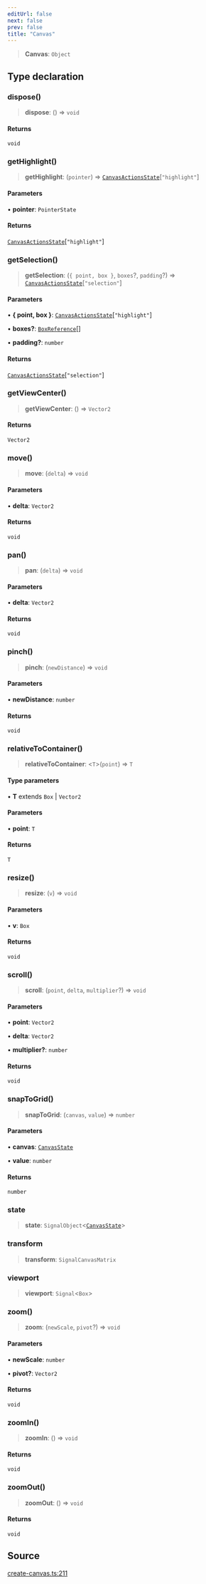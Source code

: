 ```yaml
---
editUrl: false
next: false
prev: false
title: "Canvas"
---
```


> **Canvas**: `Object`

## Type declaration

### dispose()

> **dispose**: () => `void`

#### Returns

`void`

### getHighlight()

> **getHighlight**: (`pointer`) => [`CanvasActionsState`](CanvasActionsState.md)\[`"highlight"`\]

#### Parameters

• **pointer**: `PointerState`

#### Returns

[`CanvasActionsState`](CanvasActionsState.md)\[`"highlight"`\]

### getSelection()

> **getSelection**: (`{ point, box }`, `boxes`?, `padding`?) => [`CanvasActionsState`](CanvasActionsState.md)\[`"selection"`\]

#### Parameters

• **\{ point, box }**: [`CanvasActionsState`](CanvasActionsState.md)\[`"highlight"`\]

• **boxes?**: [`BoxReference`](BoxReference.md)[]

• **padding?**: `number`

#### Returns

[`CanvasActionsState`](CanvasActionsState.md)\[`"selection"`\]

### getViewCenter()

> **getViewCenter**: () => `Vector2`

#### Returns

`Vector2`

### move()

> **move**: (`delta`) => `void`

#### Parameters

• **delta**: `Vector2`

#### Returns

`void`

### pan()

> **pan**: (`delta`) => `void`

#### Parameters

• **delta**: `Vector2`

#### Returns

`void`

### pinch()

> **pinch**: (`newDistance`) => `void`

#### Parameters

• **newDistance**: `number`

#### Returns

`void`

### relativeToContainer()

> **relativeToContainer**: \<`T`\>(`point`) => `T`

#### Type parameters

• **T** extends `Box` \| `Vector2`

#### Parameters

• **point**: `T`

#### Returns

`T`

### resize()

> **resize**: (`v`) => `void`

#### Parameters

• **v**: `Box`

#### Returns

`void`

### scroll()

> **scroll**: (`point`, `delta`, `multiplier`?) => `void`

#### Parameters

• **point**: `Vector2`

• **delta**: `Vector2`

• **multiplier?**: `number`

#### Returns

`void`

### snapToGrid()

> **snapToGrid**: (`canvas`, `value`) => `number`

#### Parameters

• **canvas**: [`CanvasState`](CanvasState.md)

• **value**: `number`

#### Returns

`number`

### state

> **state**: `SignalObject`\<[`CanvasState`](CanvasState.md)\>

### transform

> **transform**: `SignalCanvasMatrix`

### viewport

> **viewport**: `Signal`\<`Box`\>

### zoom()

> **zoom**: (`newScale`, `pivot`?) => `void`

#### Parameters

• **newScale**: `number`

• **pivot?**: `Vector2`

#### Returns

`void`

### zoomIn()

> **zoomIn**: () => `void`

#### Returns

`void`

### zoomOut()

> **zoomOut**: () => `void`

#### Returns

`void`

## Source

[create-canvas.ts:211](https://github.com/nodenogg-in/alpha-p2p/blob/48d1c8b099632a7e2c2080f89bcf15f0aeed6eaf/packages/infinitykit/src/create-canvas.ts#L211)
